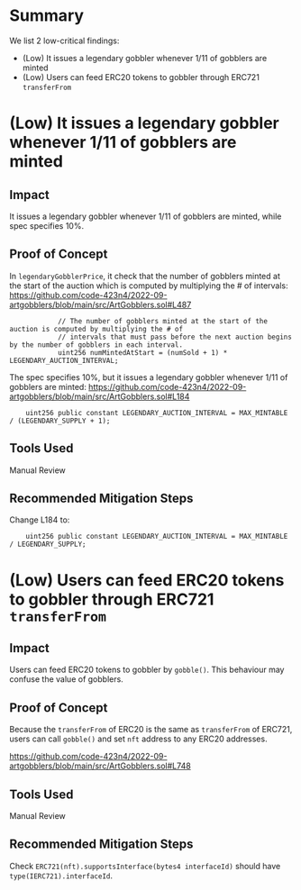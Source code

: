 # Summary

We list 2 low-critical findings:
* (Low) It issues a legendary gobbler whenever 1/11 of gobblers are minted
* (Low) Users can feed ERC20 tokens to gobbler through ERC721 `transferFrom`

# (Low) It issues a legendary gobbler whenever 1/11 of gobblers are minted

## Impact

It issues a legendary gobbler whenever 1/11 of gobblers are minted, while spec specifies 10%.

## Proof of Concept

In `legendaryGobblerPrice`, it check that the number of gobblers minted at the start of the auction which is computed by multiplying the # of intervals:
https://github.com/code-423n4/2022-09-artgobblers/blob/main/src/ArtGobblers.sol#L487

```
            // The number of gobblers minted at the start of the auction is computed by multiplying the # of
            // intervals that must pass before the next auction begins by the number of gobblers in each interval.
            uint256 numMintedAtStart = (numSold + 1) * LEGENDARY_AUCTION_INTERVAL;
```

The spec specifies 10%, but it issues a legendary gobbler whenever 1/11 of gobblers are minted:
https://github.com/code-423n4/2022-09-artgobblers/blob/main/src/ArtGobblers.sol#L184

```
    uint256 public constant LEGENDARY_AUCTION_INTERVAL = MAX_MINTABLE / (LEGENDARY_SUPPLY + 1);
```

## Tools Used

Manual Review

## Recommended Mitigation Steps

Change L184 to:

```
    uint256 public constant LEGENDARY_AUCTION_INTERVAL = MAX_MINTABLE / LEGENDARY_SUPPLY;
```

# (Low) Users can feed ERC20 tokens to gobbler through ERC721 `transferFrom`

## Impact

Users can feed ERC20 tokens to gobbler by `gobble()`. This behaviour may confuse the value of gobblers.

## Proof of Concept

Because the `transferFrom` of ERC20 is the same as `transferFrom` of ERC721, users can call `gobble()` and set `nft` address to any ERC20 addresses.

https://github.com/code-423n4/2022-09-artgobblers/blob/main/src/ArtGobblers.sol#L748

## Tools Used

Manual Review

## Recommended Mitigation Steps

Check `ERC721(nft).supportsInterface(bytes4 interfaceId)` should have `type(IERC721).interfaceId`.

